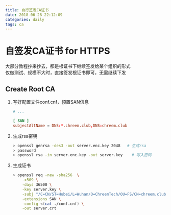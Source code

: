 ```yaml
---
title: 自行签发CA证书
date: 2018-06-28 22:12:09
categories: daily
tags: ca
---
```

# 自签发CA证书 for HTTPS

大部分教程抄来抄去，都是根证书下继续签发给某个组织的形式  
仅做测试、规模不大时，直接签发根证书即可，无需继续下发

## Create Root CA

1. 写好配置文件conf.cnf，预置SAN信息

    ```conf
    # ...

    [ SAN ]
    subjectAltName = DNS:*.chreem.club,DNS:chreem.club
    ```

2. 生成rsa密钥

    ```bash
    > openssl genrsa -des3 -out server.enc.key 2048   # 生成rsa
    > password
    > openssl rsa -in server.enc.key -out server.key    # 写入密码
    ```

3. 生成证书

    ```bash
    > openssl req -new -sha256  \
        -x509 \
        -days 36500 \
        -key server.key \
        -subj "/C=CN/ST=Hubei/L=Wuhan/O=ChreemTech/OU=FS/CN=chreem.club" \
        -extensions SAN \
        -config <(cat ./conf.cnf) \
        -out server.crt
    ```
